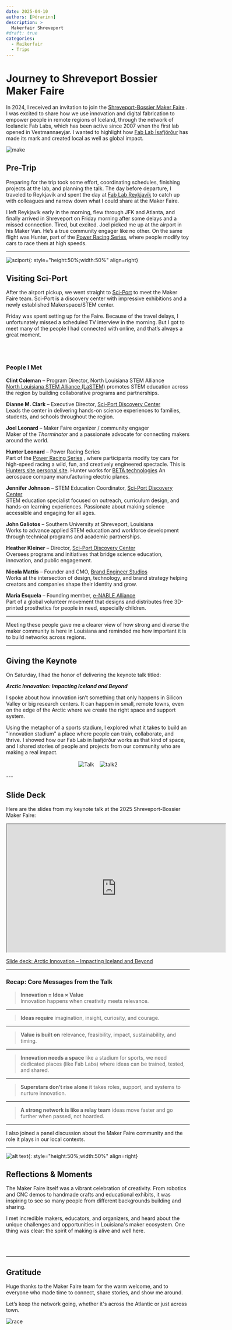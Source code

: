 ```yaml
---
date: 2025-04-10
authors: [Þórarinn]
description: >
  Makerfair Shreveport
#draft: true
categories:
  - Maikerfair
  - Trips
---
```


# Journey to Shreveport Bossier Maker Faire

In 2024, I received an invitation to join the [Shreveport-Bossier Maker Faire](https://shreveport.makerfaire.com/) . I was excited to share how we use innovation and digital fabrication to empower people in remote regions of Iceland, through the network of Icelandic Fab Labs, which has been active since 2007 when the first lab opened in Vestmannaeyjar. I wanted to highlight how [Fab Lab Ísafjörður](https://fabisa.is)  has made its mark and created local as well as global impact.

![make](./cover-maker.jpg)

<!-- more -->

## Pre-Trip

Preparing for the trip took some effort, coordinating schedules, finishing projects at the lab, and planning the talk. The day before departure, I traveled to Reykjavík and spent the day at [Fab Lab Reykjavík](https://www.flr.is)  to catch up with colleagues and narrow down what I could share at the Maker Faire.

I left Reykjavík early in the morning, flew through JFK and Atlanta, and finally arrived in Shreveport on Friday morning after some delays and a missed connection. Tired, but excited. Joel picked me up at the airport in his Maker Van. He’s a true community engager like no other. On the same flight was Hunter, part of the [Power Racing Series](https://powerracingseries.org/), where people modify toy cars to race them at high speeds.

---

![sciport](./outside-sciport.jpg){: style="height:50%;width:50%" align=right} 

## Visiting Sci-Port

After the airport pickup, we went straight to [Sci-Port](https://sci-port.org/) to meet the Maker Faire team. Sci-Port is a discovery center with impressive exhibitions and a newly established Makerspace/STEM center.

Friday was spent setting up for the Faire. Because of the travel delays, I unfortunately missed a scheduled TV interview in the morning. But I got to meet many of the people I had connected with online, and that’s always a great moment.

<br><br>
### People I Met

**Clint Coleman** – Program Director, North Louisiana STEM Alliance  
[North Louisiana STEM Alliance (LaSTEM)](https://nlasteamalliance.org/)  promotes STEM education across the region by building collaborative programs and partnerships.

**Dianne M. Clark** – Executive Director, [Sci-Port Discovery Center](https://www.sci-port.org/)   
Leads the center in delivering hands-on science experiences to families, students, and schools throughout the region.

**Joel Leonard** – Maker Faire organizer / community engager  
Maker of the *Thorminator* and a passionate advocate for connecting makers around the world.

**Hunter  Leonard** – Power Racing Series  
Part of the [Power Racing Series](https://powerracingseries.org/) , where participants modify toy cars for high-speed racing a wild, fun, and creatively engineered spectacle.
This is [Hunters site personal site](https://subportspeakers.weebly.com/). Hunter works for [BETA technologies](https://beta.team/) An aerospace company manufacturing electric planes. 

**Jennifer Johnson** – STEM Education Coordinator, [Sci-Port Discovery Center](https://www.sci-port.org/)   
STEM education specialist focused on outreach, curriculum design, and hands-on learning experiences. Passionate about making science accessible and engaging for all ages.

**John Galiotos** – Southern University at Shreveport, Louisiana  
Works to advance applied STEM education and workforce development through technical programs and academic partnerships.

**Heather Kleiner** – Director, [Sci-Port Discovery Center](https://www.sci-port.org/)   
Oversees programs and initiatives that bridge science education, innovation, and public engagement.

**Nicola Mattis** – Founder and CMO, [Brand Engineer Studios](https://www.brandengineerstudios.com/)   
Works at the intersection of design, technology, and brand strategy helping creators and companies shape their identity and grow.

**Maria Esquela** – Founding member, [e-NABLE Alliance](https://enablingthefuture.org/)   
Part of a global volunteer movement that designs and distributes free 3D-printed prosthetics for people in need, especially children.

---

Meeting these people gave me a clearer view of how strong and diverse the maker community is here in Louisiana and reminded me how important it is to build networks across regions.


---

## Giving the Keynote

On Saturday, I had the honor of delivering the keynote talk titled:

**_Arctic Innovation: Impacting Iceland and Beyond_**

I spoke about how innovation isn’t something that only happens in Silicon Valley or big research centers. It can happen in small, remote towns, even on the edge of the Arctic where we create the right space and support system.

Using the metaphor of a sports stadium, I explored what it takes to build an "innovation stadium" a place where people can train, collaborate, and thrive. I showed how our Fab Lab in Ísafjörður works as that kind of space, and I shared stories of people and projects from our community who are making a real impact.

<div style="display: flex; gap: 1rem; justify-content: center; flex-wrap: wrap; margin: 1rem 0;">
  <img src="../trips/makerfair-shreveport/talk.png" alt="Talk" style="max-width: 45%; height: auto;">
  <img src="../trips/makerfair-shreveport/talk2.jpg" alt="talk2" style="max-width: 45%; height: auto;">
</div>
---

## Slide Deck

Here are the slides from my keynote talk at the 2025 Shreveport-Bossier Maker Faire:

<iframe src="https://hanndoddi.github.io/makerfair_shreveport/index.html" title="deck.js" width="600" height="350">
  <p>Your browser does not support iframes.</p>
</iframe>

[Slide deck: Arctic Innovation – Impacting Iceland and Beyond](https://hanndoddi.github.io/makerfair_shreveport/index.html) 

---

### Recap: Core Messages from the Talk

> **Innovation = Idea × Value**  
> Innovation happens when creativity meets relevance.

---

> **Ideas require** imagination, insight, curiosity, and courage.

---

> **Value is built on** relevance, feasibility, impact, sustainability, and timing.

---

> **Innovation needs a space** like a stadium for sports, we need dedicated places (like Fab Labs) where ideas can be trained, tested, and shared.

---

> **Superstars don’t rise alone** it takes roles, support, and systems to nurture innovation.

---

> **A strong network is like a relay team** ideas move faster and go further when passed, not hoarded.

---

I also joined a panel discussion about the Maker Faire community and the role it plays in our local contexts.

---
![alt text](maker-team.jpg){: style="height:50%;width:50%" align=right} 
## Reflections & Moments

The Maker Faire itself was a vibrant celebration of creativity. From robotics and CNC demos to handmade crafts and educational exhibits, it was inspiring to see so many people from different backgrounds building and sharing.

I met incredible makers, educators, and organizers, and heard about the unique challenges and opportunities in Louisiana's maker ecosystem. One thing was clear: the spirit of making is alive and well here.


<br><br>

---

## Gratitude

Huge thanks to the Maker Faire team for the warm welcome, and to everyone who made time to connect, share stories, and show me around.

Let’s keep the network going, whether it's across the Atlantic or just across town.

![race](./race.jpg)
